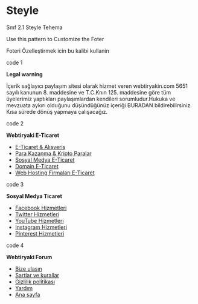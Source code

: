 # Steyle
Smf 2.1 Steyle Tehema

Use this pattern to Customize the Foter

Foteri Özelleştirmek icin bu kalibi kullanin

code 1

<strong class="uyari head"><i class="fa-solid fa-circle-info"></i><span class="ent"> Legal warning</span></strong>

<p>İçerik sağlayıcı paylaşım sitesi olarak hizmet veren webtiryakin.com 5651 sayılı kanunun 8. maddesine ve T.C.Knın 125. maddesine göre tüm üyelerimiz yaptıkları paylaşımlardan kendileri sorumludur.Hukuka ve mevzuata aykırı olduğunu düşündüğünüz içeriği BURADAN bildirebilirsiniz. Kısa sürede dönüş yapmaya çalışacağız.</p>

code 2

<strong class="head"><i class="fas fa-link"></i><span class="ent"> Webtiryaki E-Ticaret</span></strong>

<ul class='footer-list'>

<li><i class="far fa-circle"></i> <a href='#'>E-Ticaret & Alışveriş</a></li>

<li><i class="far fa-circle"></i> <a href='#'>Para Kazanma & Kripto Paralar</a></li>

<li><i class="far fa-circle"></i> <a href='#'>Sosyal Medya E-Ticaret</a></li>

<li><i class="far fa-circle"></i> <a href='#'>Domain E-Ticaret</a></li>

<li><i class="far fa-circle"></i> <a href='#'>Web Hosting Firmaları E-Ticaret</a></li>

</ul>

code 3

<strong class="head"><i class="fas fa-share-alt"></i><span class="ent"> Sosyal Medya Ticaret</span></strong>

<ul class='footer-list'>

<li><i class="fab fa-facebook-f"></i> <a href='#'>Facebook Hizmetleri</a></li>

<li><i class="fab fa-twitter"></i> <a href='#'>Twitter Hizmetleri</a></li>

<li><i class="fab fa-youtube"></i> <a href='#'>YouTube Hizmetleri</a></li>

<li><i class="fab fa-instagram"></i> <a href='#'>Instagram Hizmetleri</a></li>

<li><i class="fab fa-pinterest"></i> <a href='#'>Pinterest Hizmetleri</a></li>

</ul>

code 4

<strong class="head"><i class="fad fa-at"></i><span class="ent"> Webtiryaki Forum</span></strong>

<ul class='footer-list'>

<li><i class="far fa-circle"></i> <a href='#'>Bize ulaşın</a></li>

<li><i class="far fa-circle"></i> <a href='#'>Şartlar ve kurallar</a></li>

<li><i class="far fa-circle"></i> <a href='#'>Gizlilik politikası</a></li>

<li><i class="far fa-circle"></i> <a href='#'>Yardım</a></li>

<li><i class="far fa-circle"></i> <a href='#'>Ana sayfa</a></li>

</ul>
